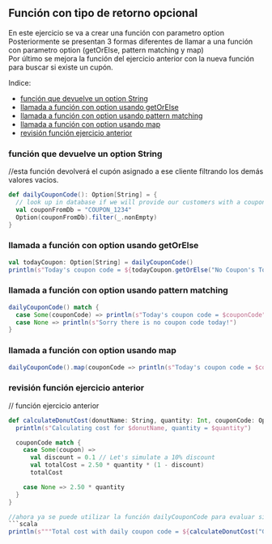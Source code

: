 ## Función con tipo de retorno opcional

En este ejercicio se va a crear una función con parametro option  
Posteriormente se presentan 3 formas diferentes de llamar a una función con parametro option (getOrElse, pattern matching y map)   
Por último se mejora la función del ejercicio anterior con la nueva función para buscar si existe un cupón.

Indice:  
- [función que devuelve un option String](#función-que-devuelve-un-option-String)  
- [llamada a función con option usando getOrElse](#llamada-a-función-con-option-usando-getOrElse)  
- [llamada a función con option usando pattern matching](#llamada-a-función-con-option-usando-pattern-matching)  
- [llamada a función con option usando map](#llamada-a-función-con-option-usando-map)  
- [revisión función ejercicio anterior](#revisión-función-ejercicio-anterior)  

### función que devuelve un option String
//esta función devolverá el cupón asignado a ese cliente filtrando los demás valores vacios.  

```scala
def dailyCouponCode(): Option[String] = {
  // look up in database if we will provide our customers with a coupon today
  val couponFromDb = "COUPON_1234"
  Option(couponFromDb).filter(_.nonEmpty)
}
```
### llamada a función con option usando getOrElse  
```scala
val todayCoupon: Option[String] = dailyCouponCode()
println(s"Today's coupon code = ${todayCoupon.getOrElse("No Coupon's Today")}")
```

### llamada a función con option usando pattern matching

```scala
dailyCouponCode() match {
  case Some(couponCode) => println(s"Today's coupon code = $couponCode")
  case None => println(s"Sorry there is no coupon code today!")
}
```

### llamada a función con option usando map
```scala
dailyCouponCode().map(couponCode => println(s"Today's coupon code = $couponCode"))
```

### revisión función ejercicio anterior
// función ejercicio anterior
```scala
def calculateDonutCost(donutName: String, quantity: Int, couponCode: Option[String]): Double = {
  println(s"Calculating cost for $donutName, quantity = $quantity")

  couponCode match {
    case Some(coupon) =>
      val discount = 0.1 // Let's simulate a 10% discount
      val totalCost = 2.50 * quantity * (1 - discount)
      totalCost

    case None => 2.50 * quantity
  }  
}

//ahora ya se puede utilizar la función dailyCouponCode para evaluar si existen cupones
```scala
println(s"""Total cost with daily coupon code = ${calculateDonutCost("Glazed Donut", 5, dailyCouponCode())}""")
```
